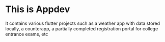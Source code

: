 ﻿# This is Appdev
It contains various flutter projects such as a weather app with data stored locally, a counterapp, a partially completed registration portal for college entrance exams, etc 
